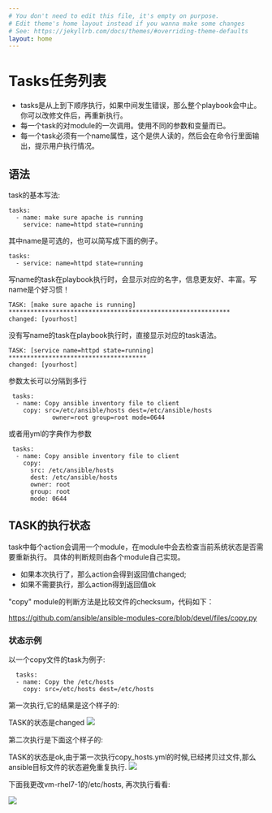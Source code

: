 ```yaml
---
# You don't need to edit this file, it's empty on purpose.
# Edit theme's home layout instead if you wanna make some changes
# See: https://jekyllrb.com/docs/themes/#overriding-theme-defaults
layout: home
---
```

# Tasks任务列表

* tasks是从上到下顺序执行，如果中间发生错误，那么整个playbook会中止。你可以改修文件后，再重新执行。
* 每一个task的对module的一次调用。使用不同的参数和变量而已。
* 每一个task必须有一个name属性，这个是供人读的，然后会在命令行里面输出，提示用户执行情况。

## 语法

task的基本写法:

```
tasks:
  - name: make sure apache is running
    service: name=httpd state=running
```

其中name是可选的，也可以简写成下面的例子。

```
tasks:
  - service: name=httpd state=running
```

写name的task在playbook执行时，会显示对应的名字，信息更友好、丰富。写name是个好习惯！
```
TASK: [make sure apache is running] ************************************************************* 
changed: [yourhost]
```

没有写name的task在playbook执行时，直接显示对应的task语法。
```
TASK: [service name=httpd state=running] ************************************** 
changed: [yourhost]
```

参数太长可以分隔到多行

```
 tasks:
  - name: Copy ansible inventory file to client
    copy: src=/etc/ansible/hosts dest=/etc/ansible/hosts
            owner=root group=root mode=0644
```

或者用yml的字典作为参数

```
 tasks:
  - name: Copy ansible inventory file to client
    copy: 
      src: /etc/ansible/hosts 
      dest: /etc/ansible/hosts
      owner: root
      group: root 
      mode: 0644
```

## TASK的执行状态

task中每个action会调用一个module，在module中会去检查当前系统状态是否需要重新执行。 具体的判断规则由各个module自己实现。

* 如果本次执行了，那么action会得到返回值changed;
* 如果不需要执行，那么action得到返回值ok

"copy" module的判断方法是比较文件的checksum，代码如下：

[https:\/\/github.com\/ansible\/ansible-modules-core\/blob\/devel\/files\/copy.py](https://github.com/ansible/ansible-modules-core/blob/devel/files/copy.py)

### 状态示例

以一个copy文件的task为例子:

```
  tasks:
  - name: Copy the /etc/hosts
    copy: src=/etc/hosts dest=/etc/hosts
```

第一次执行,它的结果是这个样子的:

TASK的状态是changed
![](copy_hosts_1st.png)

第二次执行是下面这个样子的:

TASK的状态是ok,由于第一次执行copy\_hosts.yml的时候,已经拷贝过文件,那么ansible目标文件的状态避免重复执行.
![](copy_hosts_2nd.png)

下面我更改vm-rhel7-1的\/etc\/hosts, 再次执行看看:

![](copy_hosts_3rd.png)

